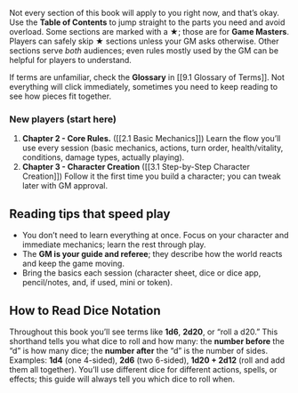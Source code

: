 Not every section of this book will apply to you right now, and that’s okay. Use the **Table of Contents** to jump straight to the parts you need and avoid overload. Some sections are marked with a **★**; those are for **Game Masters**. Players can safely skip ★ sections unless your GM asks otherwise. Other sections serve _both_ audiences; even rules mostly used by the GM can be helpful for players to understand.

If terms are unfamiliar, check the **Glossary** in [[9.1 Glossary of Terms]]. Not everything will click immediately, sometimes you need to keep reading to see how pieces fit together.
### New players (start here)
1. **Chapter 2 - Core Rules.** ([[2.1 Basic Mechanics]]) Learn the flow you’ll use every session (basic mechanics, actions, turn order, health/vitality, conditions, damage types, actually playing).
2.  **Chapter 3 - Character Creation** ([[3.1 Step-by-Step Character Creation]]) Follow it the first time you build a character; you can tweak later with GM approval.
## Reading tips that speed play
- You don’t need to learn everything at once. Focus on your character and immediate mechanics; learn the rest through play.
- The **GM is your guide and referee**; they describe how the world reacts and keep the game moving.
- Bring the basics each session (character sheet, dice or dice app, pencil/notes, and, if used, mini or token).
## How to Read Dice Notation
Throughout this book you’ll see terms like **1d6**, **2d20**, or “roll a d20.” This shorthand tells you what dice to roll and how many: the **number before** the “d” is how many dice; the **number after** the “d” is the number of sides. Examples: **1d4** (one 4-sided), **2d6** (two 6-sided), **1d20 + 2d12** (roll and add them all together). You’ll use different dice for different actions, spells, or effects; this guide will always tell you which dice to roll when.
